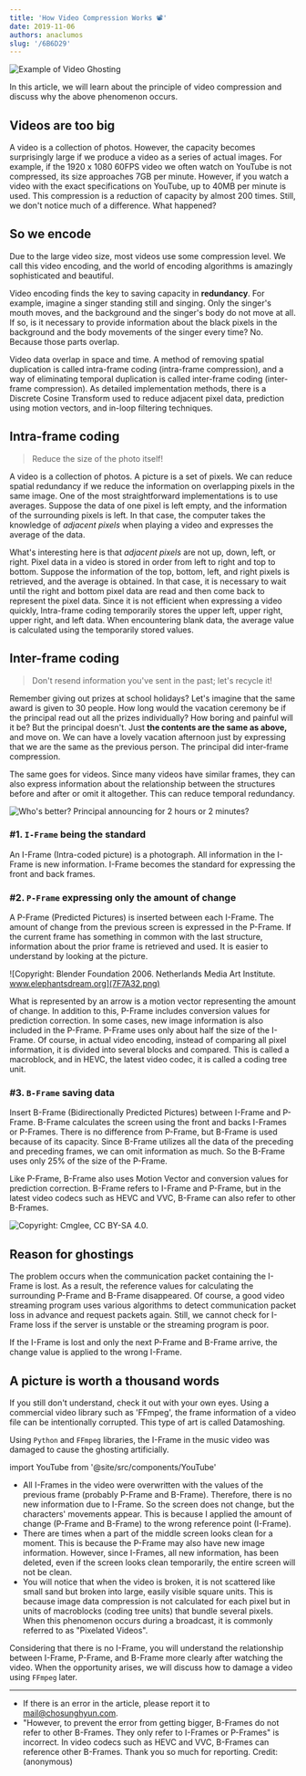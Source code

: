 ```yaml
---
title: 'How Video Compression Works 📽'
date: 2019-11-06
authors: anaclumos
slug: '/6B6D29'
---
```


<!-- truncate -->

![Example of Video Ghosting](715FD6.png)

In this article, we will learn about the principle of video compression and discuss why the above phenomenon occurs.

## Videos are too big

A video is a collection of photos. However, the capacity becomes surprisingly large if we produce a video as a series of actual images. For example, if the 1920 x 1080 60FPS video we often watch on YouTube is not compressed, its size approaches 7GB per minute. However, if you watch a video with the exact specifications on YouTube, up to 40MB per minute is used. This compression is a reduction of capacity by almost 200 times. Still, we don't notice much of a difference. What happened?

## So we encode

Due to the large video size, most videos use some compression level. We call this video encoding, and the world of encoding algorithms is amazingly sophisticated and beautiful.

Video encoding finds the key to saving capacity in **redundancy**. For example, imagine a singer standing still and singing. Only the singer's mouth moves, and the background and the singer's body do not move at all. If so, is it necessary to provide information about the black pixels in the background and the body movements of the singer every time? No. Because those parts overlap.

Video data overlap in space and time. A method of removing spatial duplication is called intra-frame coding (intra-frame compression), and a way of eliminating temporal duplication is called inter-frame coding (inter-frame compression). As detailed implementation methods, there is a Discrete Cosine Transform used to reduce adjacent pixel data, prediction using motion vectors, and in-loop filtering techniques.

## Intra-frame coding

> Reduce the size of the photo itself!

A video is a collection of photos. A picture is a set of pixels. We can reduce spatial redundancy if we reduce the information on overlapping pixels in the same image. One of the most straightforward implementations is to use averages. Suppose the data of one pixel is left empty, and the information of the surrounding pixels is left. In that case, the computer takes the knowledge of _adjacent pixels_ when playing a video and expresses the average of the data.

What's interesting here is that _adjacent pixels_ are not up, down, left, or right. Pixel data in a video is stored in order from left to right and top to bottom. Suppose the information of the top, bottom, left, and right pixels is retrieved, and the average is obtained. In that case, it is necessary to wait until the right and bottom pixel data are read and then come back to represent the pixel data. Since it is not efficient when expressing a video quickly, Intra-frame coding temporarily stores the upper left, upper right, upper right, and left data. When encountering blank data, the average value is calculated using the temporarily stored values.

## Inter-frame coding

> Don't resend information you've sent in the past; let's recycle it!

Remember giving out prizes at school holidays? Let's imagine that the same award is given to 30 people. How long would the vacation ceremony be if the principal read out all the prizes individually? How boring and painful will it be? But the principal doesn't. Just **the contents are the same as above,** and move on. We can have a lovely vacation afternoon just by expressing that we are the same as the previous person. The principal did inter-frame compression.

The same goes for videos. Since many videos have similar frames, they can also express information about the relationship between the structures before and after or omit it altogether. This can reduce temporal redundancy.

![Who's better? Principal announcing for 2 hours or 2 minutes?](D04B1D.png)

### #1. `I-Frame` being the standard

An I-Frame (Intra-coded picture) is a photograph. All information in the I-Frame is new information. I-Frame becomes the standard for expressing the front and back frames.

### #2. `P-Frame` expressing only the amount of change

A P-Frame (Predicted Pictures) is inserted between each I-Frame. The amount of change from the previous screen is expressed in the P-Frame. If the current frame has something in common with the last structure, information about the prior frame is retrieved and used. It is easier to understand by looking at the picture.

![Copyright: Blender Foundation 2006. Netherlands Media Art Institute. www.elephantsdream.org](7F7A32.png)

What is represented by an arrow is a motion vector representing the amount of change. In addition to this, P-Frame includes conversion values for prediction correction. In some cases, new image information is also included in the P-Frame. P-Frame uses only about half the size of the I-Frame. Of course, in actual video encoding, instead of comparing all pixel information, it is divided into several blocks and compared. This is called a macroblock, and in HEVC, the latest video codec, it is called a coding tree unit.

### #3. `B-Frame` saving data

Insert B-Frame (Bidirectionally Predicted Pictures) between I-Frame and P-Frame. B-Frame calculates the screen using the front and backs I-Frames or P-Frames. There is no difference from P-Frame, but B-Frame is used because of its capacity. Since B-Frame utilizes all the data of the preceding and preceding frames, we can omit information as much. So the B-Frame uses only 25% of the size of the P-Frame.

Like P-Frame, B-Frame also uses Motion Vector and conversion values for prediction correction. B-Frame refers to I-Frame and P-Frame, but in the latest video codecs such as HEVC and VVC, B-Frame can also refer to other B-Frames.

![Copyright: Cmglee, CC BY-SA 4.0.](FBEE20.png)

## Reason for ghostings

The problem occurs when the communication packet containing the I-Frame is lost. As a result, the reference values for calculating the surrounding P-Frame and B-Frame disappeared. Of course, a good video streaming program uses various algorithms to detect communication packet loss in advance and request packets again. Still, we cannot check for I-Frame loss if the server is unstable or the streaming program is poor.

If the I-Frame is lost and only the next P-Frame and B-Frame arrive, the change value is applied to the wrong I-Frame.

## A picture is worth a thousand words

If you still don't understand, check it out with your own eyes. Using a commercial video library such as 'FFmpeg', the frame information of a video file can be intentionally corrupted. This type of art is called Datamoshing.

Using `Python` and `FFmpeg` libraries, the I-Frame in the music video was damaged to cause the ghosting artificially.

import YouTube from '@site/src/components/YouTube'

<YouTube id="ND60AIQg4bQ"/>

- All I-Frames in the video were overwritten with the values of the previous frame (probably P-Frame and B-Frame). Therefore, there is no new information due to I-Frame. So the screen does not change, but the characters' movements appear. This is because I applied the amount of change (P-Frame and B-Frame) to the wrong reference point (I-Frame).
- There are times when a part of the middle screen looks clean for a moment. This is because the P-Frame may also have new image information. However, since I-Frames, all new information, has been deleted, even if the screen looks clean temporarily, the entire screen will not be clean.
- You will notice that when the video is broken, it is not scattered like small sand but broken into large, easily visible square units. This is because image data compression is not calculated for each pixel but in units of macroblocks (coding tree units) that bundle several pixels. When this phenomenon occurs during a broadcast, it is commonly referred to as "Pixelated Videos".

Considering that there is no I-Frame, you will understand the relationship between I-Frame, P-Frame, and B-Frame more clearly after watching the video. When the opportunity arises, we will discuss how to damage a video using `FFmpeg` later.

---

- If there is an error in the article, please report it to [mail@chosunghyun.com](mailto:mail@chosunghyun.com).
- "However, to prevent the error from getting bigger, B-Frames do not refer to other B-Frames. They only refer to I-Frames or P-Frames" is incorrect. In video codecs such as HEVC and VVC, B-Frames can reference other B-Frames. Thank you so much for reporting. Credit: (anonymous)
